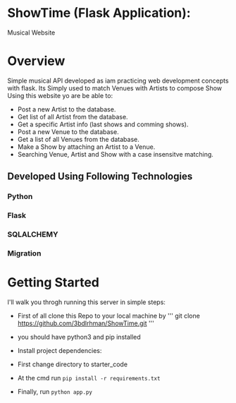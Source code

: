 # ShowTime (Flask Application):
Musical Website

# Overview
Simple musical API developed as iam practicing web development concepts with flask.
Its Simply used to match Venues with Artists to compose Show
Using this website yo are be able to: 
- Post a new Artist to the database. 
- Get list of all Artist from the database.
- Get a specific Artist info (last shows and comming shows).
- Post a new Venue to the database.
- Get a list of all Venues from the database.
- Make a Show by attaching an Artist to a Venue.
- Searching Venue, Artist and Show with a case insensitve matching.

## Developed Using Following Technologies
### Python
### Flask
### SQLALCHEMY
### Migration

# Getting Started
I'll walk you throgh running this server in simple steps:

- First of all clone this Repo to your local machine by
''' git clone https://github.com/3bdlrhman/ShowTime.git '''

- you should have python3 and pip installed

- Install project dependencies:
- First change directory to starter_code
- At the cmd run 
`` pip install -r requirements.txt ``
- Finally, run 
`` python app.py ``
